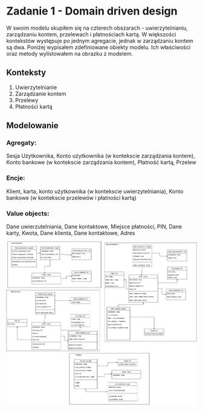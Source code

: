 # Zadanie 1 - Domain driven design

W swoim modelu skupiłem się na czterech obszarach - uwierzytelnianiu, zarządzaniu kontem, przelewach i płatnościach kartą.
W większości kontekstów występuje po jednym agregacie, jednak w zarządzaniu kontem są dwa. Poniżej wypisałem zdefiniowane
obiekty modelu. Ich właściwości oraz metody wylistowałem na obrazku z modelem.

## Konteksty
1. Uwierzytelnianie
2. Zarządzanie kontem
3. Przelewy
4. Płatności kartą

## Modelowanie
### Agregaty:
Sesja Użytkownika, Konto użytkownika (w kontekscie zarządzania kontem), Konto bankowe (w kontekscie zarządzania kontem), Płatność kartą, Przelew
### Encje:
Klient, karta, konto użytkownika (w kontekscie uwierzytelniania), Konto bankowe (w kontekscie przelewów i płatności kartą)
### Value objects:
Dane uwierzutelniania, Dane kontaktowe, Miejsce płatności, PIN, Dane karty, Kwota, Dane klienta, Dane kontaktowe, Adres

![img.png](.github/model_2.png)
